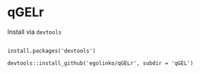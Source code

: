 # qGELr

Install via ```devtools```

```{r}

install.packages('devtools')

devtools::install_github('egolinko/qGELr', subdir = 'qGEL')

```
